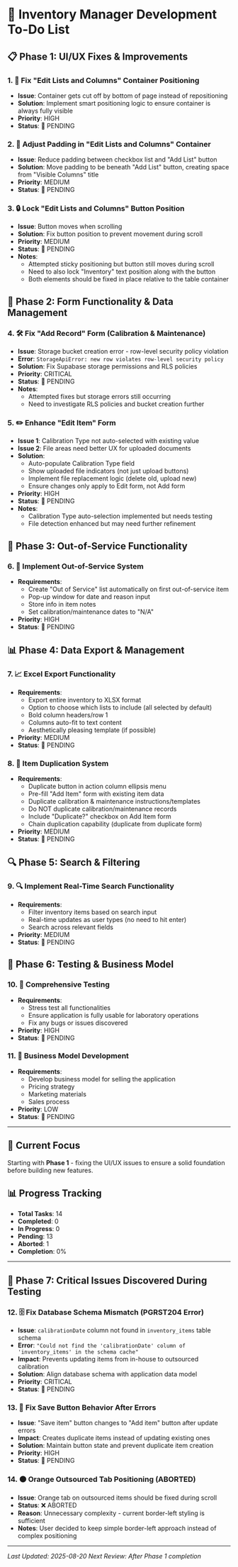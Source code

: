 # 🚀 Inventory Manager Development To-Do List

## 📋 **Phase 1: UI/UX Fixes & Improvements**

### 1. 🔧 Fix "Edit Lists and Columns" Container Positioning
- **Issue**: Container gets cut off by bottom of page instead of repositioning
- **Solution**: Implement smart positioning logic to ensure container is always fully visible
- **Priority**: HIGH
- **Status**: 🔴 PENDING

### 2. 📏 Adjust Padding in "Edit Lists and Columns" Container
- **Issue**: Reduce padding between checkbox list and "Add List" button
- **Solution**: Move padding to be beneath "Add List" button, creating space from "Visible Columns" title
- **Priority**: MEDIUM
- **Status**: 🔴 PENDING

### 3. 🔒 Lock "Edit Lists and Columns" Button Position
- **Issue**: Button moves when scrolling
- **Solution**: Fix button position to prevent movement during scroll
- **Priority**: MEDIUM
- **Status**: 🔴 PENDING
- **Notes**: 
  - Attempted sticky positioning but button still moves during scroll
  - Need to also lock "Inventory" text position along with the button
  - Both elements should be fixed in place relative to the table container

## 📝 **Phase 2: Form Functionality & Data Management**

### 4. 🛠️ Fix "Add Record" Form (Calibration & Maintenance)
- **Issue**: Storage bucket creation error - row-level security policy violation
- **Error**: `StorageApiError: new row violates row-level security policy`
- **Solution**: Fix Supabase storage permissions and RLS policies
- **Priority**: CRITICAL
- **Status**: 🔴 PENDING
- **Notes**: 
  - Attempted fixes but storage errors still occurring
  - Need to investigate RLS policies and bucket creation further

### 5. ✏️ Enhance "Edit Item" Form
- **Issue 1**: Calibration Type not auto-selected with existing value
- **Issue 2**: File areas need better UX for uploaded documents
- **Solution**: 
  - Auto-populate Calibration Type field
  - Show uploaded file indicators (not just upload buttons)
  - Implement file replacement logic (delete old, upload new)
  - Ensure changes only apply to Edit form, not Add form
- **Priority**: HIGH
- **Status**: 🔴 PENDING
- **Notes**: 
  - Calibration Type auto-selection implemented but needs testing
  - File detection enhanced but may need further refinement

## 🚫 **Phase 3: Out-of-Service Functionality**

### 6. 🚫 Implement Out-of-Service System
- **Requirements**:
  - Create "Out of Service" list automatically on first out-of-service item
  - Pop-up window for date and reason input
  - Store info in item notes
  - Set calibration/maintenance dates to "N/A"
- **Priority**: HIGH
- **Status**: 🔴 PENDING

## 📊 **Phase 4: Data Export & Management**

### 7. 📈 Excel Export Functionality
- **Requirements**:
  - Export entire inventory to XLSX format
  - Option to choose which lists to include (all selected by default)
  - Bold column headers/row 1
  - Columns auto-fit to text content
  - Aesthetically pleasing template (if possible)
- **Priority**: MEDIUM
- **Status**: 🔴 PENDING

### 8. 🔄 Item Duplication System
- **Requirements**:
  - Duplicate button in action column ellipsis menu
  - Pre-fill "Add Item" form with existing item data
  - Duplicate calibration & maintenance instructions/templates
  - Do NOT duplicate calibration/maintenance records
  - Include "Duplicate?" checkbox on Add Item form
  - Chain duplication capability (duplicate from duplicate form)
- **Priority**: MEDIUM
- **Status**: 🔴 PENDING

## 🔍 **Phase 5: Search & Filtering**

### 9. 🔍 Implement Real-Time Search Functionality
- **Requirements**:
  - Filter inventory items based on search input
  - Real-time updates as user types (no need to hit enter)
  - Search across relevant fields
- **Priority**: MEDIUM
- **Status**: 🔴 PENDING

## 🧪 **Phase 6: Testing & Business Model**

### 10. 🧪 Comprehensive Testing
- **Requirements**:
  - Stress test all functionalities
  - Ensure application is fully usable for laboratory operations
  - Fix any bugs or issues discovered
- **Priority**: HIGH
- **Status**: 🔴 PENDING

### 11. 💼 Business Model Development
- **Requirements**:
  - Develop business model for selling the application
  - Pricing strategy
  - Marketing materials
  - Sales process
- **Priority**: LOW
- **Status**: 🔴 PENDING

---

## 🎯 **Current Focus**
Starting with **Phase 1** - fixing the UI/UX issues to ensure a solid foundation before building new features.

## 📊 **Progress Tracking**
- **Total Tasks**: 14
- **Completed**: 0
- **In Progress**: 0
- **Pending**: 13
- **Aborted**: 1
- **Completion**: 0%

---

## 🚨 **Phase 7: Critical Issues Discovered During Testing**

### 12. 🗄️ Fix Database Schema Mismatch (PGRST204 Error)
- **Issue**: `calibrationDate` column not found in `inventory_items` table schema
- **Error**: `"Could not find the 'calibrationDate' column of 'inventory_items' in the schema cache"`
- **Impact**: Prevents updating items from in-house to outsourced calibration
- **Solution**: Align database schema with application data model
- **Priority**: CRITICAL
- **Status**: 🔴 PENDING

### 13. 🔄 Fix Save Button Behavior After Errors
- **Issue**: "Save item" button changes to "Add item" button after update errors
- **Impact**: Creates duplicate items instead of updating existing ones
- **Solution**: Maintain button state and prevent duplicate item creation
- **Priority**: HIGH
- **Status**: 🔴 PENDING

### 14. 🟠 Orange Outsourced Tab Positioning (ABORTED)
- **Issue**: Orange tab on outsourced items should be fixed during scroll
- **Status**: ❌ ABORTED
- **Reason**: Unnecessary complexity - current border-left styling is sufficient
- **Notes**: User decided to keep simple border-left approach instead of complex positioning

---

*Last Updated: 2025-08-20*
*Next Review: After Phase 1 completion*
